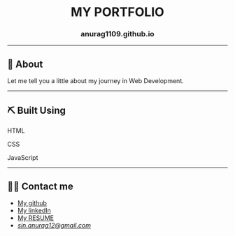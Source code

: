 <h1 align="center">MY PORTFOLIO</h1>
<h3 align="center">anurag1109.github.io</h3>

---

## 🧐 About <a name = "about"></a>

Let me tell you a little about my journey in Web Development.

---

## ⛏️ Built Using <a name = "built_using"></a>

<p>HTML</p>
<p>CSS</p>
<p>JavaScript</p>

---

## 👨‍💻 Contact me <a name = "Contact me"></a>

- [My github](https://github.com/anurag1109)
- [My linkedIn](https://www.linkedin.com/in/anuragsingh1109)
- [My RESUME](https://drive.google.com/file/d/1OFWCSQU2LcNJfWbu8yG0XdeD0YS3Nxpl/view?usp=sharing)
- *sin.anurag12@gmail.com*